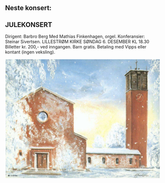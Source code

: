 ## Neste konsert:
## JULEKONSERT 
Dirigent: Barbro Berg
Med Mathias Finkenhagen, orgel. Konferansier: Steinar Sivertsen.
LILLESTRØM KIRKE SØNDAG 6. DESEMBER KL 18.30
Billetter kr. 200,- ved inngangen. Barn gratis. Betaling med Vipps eller kontant (ingen veksling).

![LillCanto Julekonsert 2019](assets/bilder_til_web/Lillestrom-kirke-web.jpg)


